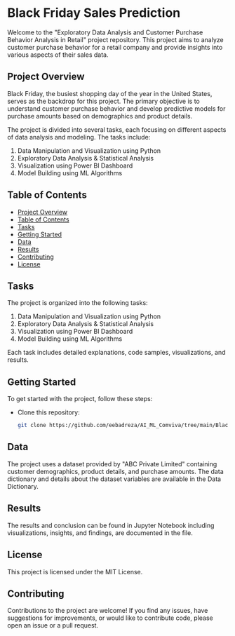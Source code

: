 # Black Friday Sales Prediction

Welcome to the "Exploratory Data Analysis and Customer Purchase Behavior Analysis in Retail" project repository. This project aims to analyze customer purchase behavior for a retail company and provide insights into various aspects of their sales data.

## Project Overview

Black Friday, the busiest shopping day of the year in the United States, serves as the backdrop for this project. The primary objective is to understand customer purchase behavior and develop predictive models for purchase amounts based on demographics and product details.

The project is divided into several tasks, each focusing on different aspects of data analysis and modeling. The tasks include:

1. Data Manipulation and Visualization using Python
2. Exploratory Data Analysis & Statistical Analysis
3. Visualization using Power BI Dashboard
4. Model Building using ML Algorithms

## Table of Contents

- [Project Overview](#project-overview)
- [Table of Contents](#table-of-contents)
- [Tasks](#tasks)
- [Getting Started](#getting-started)
- [Data](#data)
- [Results](#results)
- [Contributing](#contributing)
- [License](#license)

## Tasks

The project is organized into the following tasks:

1. Data Manipulation and Visualization using Python
2. Exploratory Data Analysis & Statistical Analysis
3. Visualization using Power BI Dashboard
4. Model Building using ML Algorithms

Each task includes detailed explanations, code samples, visualizations, and results.

## Getting Started

To get started with the project, follow these steps:

- Clone this repository:

   ```bash
   git clone https://github.com/eebadreza/AI_ML_Comviva/tree/main/Black_Friday_Sale


## Data

The project uses a dataset provided by "ABC Private Limited" containing customer demographics, product details, and purchase amounts. The data dictionary and details about the dataset variables are available in the Data Dictionary.

## Results

The results and conclusion can be found in Jupyter Notebook including visualizations, insights, and findings, are documented in the file.

## License

This project is licensed under the MIT License.

## Contributing

Contributions to the project are welcome! If you find any issues, have suggestions for improvements, or would like to contribute code, please open an issue or a pull request.


